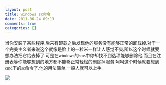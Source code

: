 ```yaml
---
layout: post
title: windows sc命令
date: 2011-06-24 09:13
comments: true
categories: []
---
```

<span style="font-family: 黑体;">当你安装了某些程序,后来有卸载之后发现他的服务没有能够正常的卸载掉,对于一个完美主义者来说这个就像是脸上的一粒米一样让人感觉不爽,所以这个时候就要想办法把它给去掉了.可是在windows的sms中你却找不到选项能够删除他,而且在注册表等你能够想到的地方都不能够正常轻松的删除掉服务.呵呵这个时候就要想到cmd下的sc命令了.他的用法简单,一般人就可以上手.</span>
<p><img src="http://pic002.cnblogs.com/images/2011/50502/2011062409242535.png" /></p>
